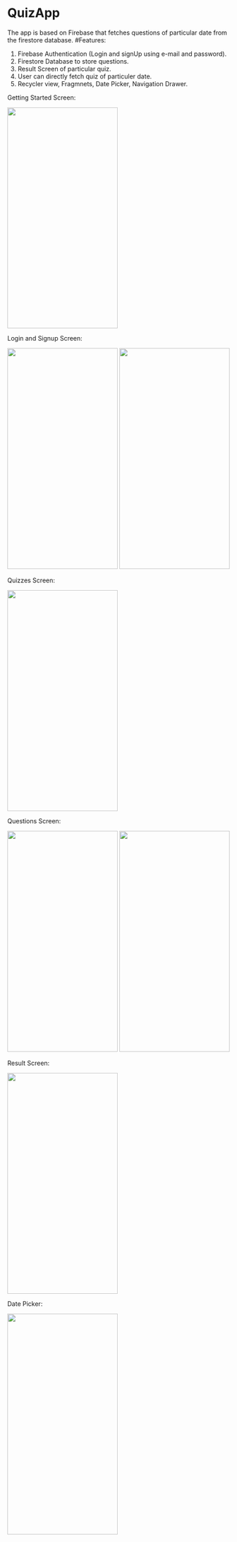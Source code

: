 # QuizApp
The app is based on Firebase that fetches questions of particular date from the firestore database.
#Features:
1. Firebase Authentication (Login and signUp using e-mail and password).
2. Firestore Database to store questions.
3. Result Screen of particular quiz. 
4. User can directly fetch quiz of particuler date.
5. Recycler view, Fragmnets, Date Picker, Navigation Drawer.

Getting Started Screen:

  <img src = "https://user-images.githubusercontent.com/102464852/161468534-1c10a92e-d50e-44ed-9887-0ce39aeeae51.jpg" width = "250" height = "500">

Login and Signup Screen:

  <img src = "https://user-images.githubusercontent.com/102464852/161468643-4c71602e-39bc-4249-bfaf-8ad5dd812db3.jpg" width = "250" height = "500">  <img src = "https://user-images.githubusercontent.com/102464852/161468652-e62f9f39-d127-4be8-ac18-a9d232939c32.jpg" width = "250" height = "500">

Quizzes Screen:

 <img src = "https://user-images.githubusercontent.com/102464852/161468697-ee6769e8-8145-468c-8934-8f87077c24b6.jpg" width = "250" height = "500">

Questions Screen:

<img src = "https://user-images.githubusercontent.com/102464852/161468715-3e177f8e-b537-41a9-95a7-6dc794d07928.jpg" width = "250" height = "500">
<img src = "https://user-images.githubusercontent.com/102464852/161468719-c445c0b0-109a-421a-9967-ba5cdd5f3048.jpg" width = "250" height = "500">

Result Screen: 

<img src = "https://user-images.githubusercontent.com/102464852/161468731-5fcd3069-85c2-464f-aa67-79a2c1db1744.jpg" width = "250" height = "500">

Date Picker:

<img src = "https://user-images.githubusercontent.com/102464852/161468738-d68e29b2-aab5-4bb5-8622-2049d6ec4195.jpg" width = "250" height = "500">


